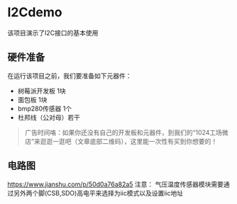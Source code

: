 # I2Cdemo
该项目演示了I2C接口的基本使用

##  硬件准备
在运行该项目之前，我们要准备如下元器件：
* 树莓派开发板 1块
* 面包板 1块
* bmp280传感器 1个
* 杜邦线（公对母）若干

>广告时间咯：如果你还没有自己的开发板和元器件，到我们的“1024工场微店”来逛逛一逛吧（文章底部二维码），这里能一次性有买到你想要的！

## 电路图
https://www.jianshu.com/p/50d0a76a82a5
注意：
气压温度传感器模块需要通过另外两个脚(CSB,SDO)高电平来选择为iic模式以及设置iic地址

